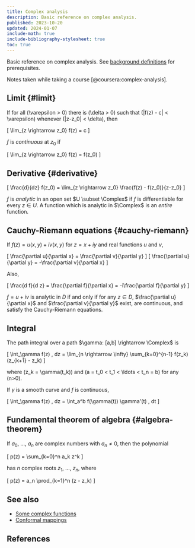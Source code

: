 ```yaml
---
title: Complex analysis
description: Basic reference on complex analysis.
published: 2023-10-20
updated: 2024-01-07
include-math: true
include-bibliography-stylesheet: true
toc: true
---
```


Basic reference on complex analysis.
See [background definitions](background) for prerequisites.

Notes taken while taking a course [@coursera:complex-analysis].

## Limit {#limit}

If for all \(\varepsilon > 0\) there is \(\delta > 0\) such that
\(|f(z) - c| < \varepsilon\) whenever \(|z-z_0| < \delta\), then

\[ \lim_{z \rightarrow z_0} f(z) = c \]

$f$ is _continuous_ at $z_0$ if

\[ \lim_{z \rightarrow z_0} f(z) = f(z_0) \]

## Derivative {#derivative}

\[ \frac{d}{dz} f(z_0) = \lim_{z \rightarrow z_0} \frac{f(z) - f(z_0)}{z-z_0} \]

$f$ is _analytic_ in an open set $U \subset \Complex$ if $f$ is differentiable for every $z \in U$.
A function which is analytic in $\Complex$ is an _entire_ function.

## Cauchy-Riemann equations {#cauchy-riemann}

If $f(z) = u(x,y) + i v(x,y)$ for $z = x+iy$ and real functions $u$ and $v$,

\[ \frac{\partial u}{\partial x} = \frac{\partial v}{\partial y} \]
\[ \frac{\partial u}{\partial y} = -\frac{\partial v}{\partial x} \]

Also,

\[ \frac{d f}{d z} = \frac{\partial f}{\partial x} = -i\frac{\partial f}{\partial y} \]

$f=u+iv$ is analytic in $D$ if and only if for any $z \in D$,
$\frac{\partial u}{\partial x}$ and $\frac{\partial v}{\partial y}$ exist,
are continuous, and satisfy the Cauchy-Riemann equations.

## Integral

The path integral over a path $\gamma: [a,b] \rightarrow \Complex$ is

\[ \int_\gamma f(z) \, dz = \lim_{n \rightarrow \infty} \sum_{k=0}^{n-1} f(z_k) (z_{k+1} - z_k) \]

where \(z_k = \gamma(t_k)\) and \(a = t_0 < t_1 < \ldots < t_n = b\) for any \(n>0\).

If $\gamma$ is a smooth curve and $f$ is continuous,

\[ \int_\gamma f(z) \, dz = \int_a^b f(\gamma(t)) \gamma'(t) \, dt \]

## Fundamental theorem of algebra {#algebra-theorem}

If $a_0$, $\ldots$, $a_n$ are complex numbers with $a_n \neq 0$, then the polynomial

\[ p(z) = \sum_{k=0}^n a_k z^k \]

has $n$ complex roots $z_1$, $\ldots$, $z_n$, where

\[ p(z) = a_n \prod_{k=1}^n (z - z_k) \]

## See also

*   [Some complex functions](functions/)
*   [Conformal mappings](conformal-mappings/)

## References
